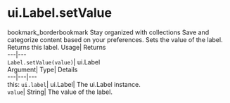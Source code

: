  
#  ui.Label.setValue 
bookmark_borderbookmark Stay organized with collections  Save and categorize content based on your preferences.
Sets the value of the label. 
Returns this label.
Usage| Returns  
---|---  
`Label.setValue(value)`| ui.Label  
Argument| Type| Details  
---|---|---  
this: `ui.label`| ui.Label| The ui.Label instance.  
`value`| String| The value of the label.  
